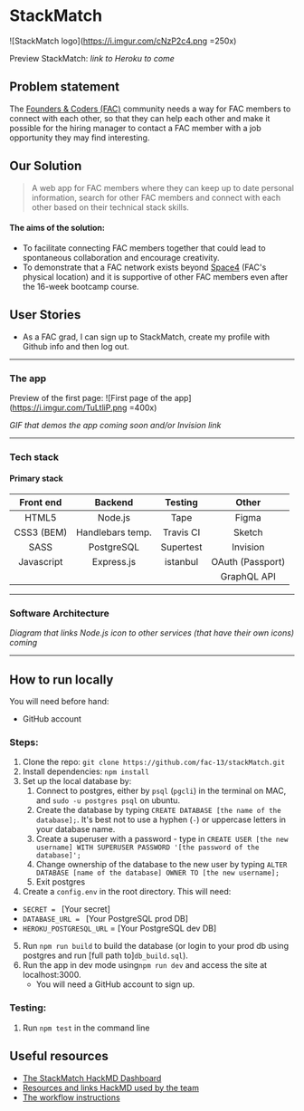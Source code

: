 # StackMatch

![StackMatch logo](https://i.imgur.com/cNzP2c4.png =250x)

Preview StackMatch: _link to Heroku to come_

## Problem statement
The [Founders & Coders (FAC)](https://foundersandcoders.com/) community needs a way for FAC members to connect with each other, so that they can help each other and make it possible for the hiring manager to contact a FAC member with a job opportunity they may find interesting.

## Our Solution
> A web app for FAC members where they can keep up to date personal information, search for other FAC members and connect with each other based on their technical stack skills.

#### The aims of the solution:
- To facilitate connecting FAC members together that could lead to spontaneous collaboration and encourage creativity.
- To demonstrate that a FAC network exists beyond [Space4](http://space4.tech/) (FAC's physical location) and it is supportive of other FAC members even after the 16-week bootcamp course.

## User Stories
- As a FAC grad, I can sign up to StackMatch, create my profile with Github info and then log out.
___

### The app

Preview of the first page:
    ![First page of the app](https://i.imgur.com/TuLtliP.png =400x)

_GIF that demos the app coming soon and/or Invision link_

___

### Tech stack
 
#### Primary stack

| Front end             | Backend              | Testing    | Other               |
|:---------------------:|:--------------------:|:----------:|:-------------------:|
| HTML5                 | Node.js              | Tape       | Figma               | 
| CSS3 (BEM)            | Handlebars temp.     | Travis CI  | Sketch              |
| SASS                  | PostgreSQL           | Supertest  | Invision            |
| Javascript            | Express.js           | istanbul   | OAuth (Passport)    |
|                       |                      |            | GraphQL API         |

___

### Software Architecture

_Diagram that links Node.js icon to other services (that have their own icons) coming_

___

## How to run locally
You will need before hand:
- GitHub account

### Steps:
1. Clone the repo: `git clone https://github.com/fac-13/stackMatch.git`
2. Install dependencies: `npm install`
3. Set up the local database by:
    1. Connect to postgres, either by `psql` (`pgcli`) in the terminal on MAC, and `sudo -u postgres psql` on ubuntu.
    2. Create the database by typing `CREATE DATABASE [the name of the database];`. It's best not to use a hyphen (`-`) or uppercase letters in your database name.
    3. Create a superuser with a password - type in `CREATE USER [the new username] WITH SUPERUSER PASSWORD '[the password of the database]';`
    4. Change ownership of the database to the new user by typing `ALTER DATABASE [name of the database] OWNER TO [the new username];`
    5. Exit postgres
3. Create a `config.env` in the root directory. This will need:
- `SECRET = ` [Your secret]  
- `DATABASE_URL = ` [Your PostgreSQL prod DB]
- `HEROKU_POSTGRESQL_URL` = [Your PostgreSQL dev DB]

5. Run `npm run build` to build the database (or login to your prod db using postgres and run [full path to]`db_build.sql`).
6. Run the app in dev mode using`npm run dev` and access the site at localhost:3000. 
    * You will need a GitHub account to sign up.

### Testing:
1. Run `npm test` in the command line

## Useful resources

* [The StackMatch HackMD Dashboard](https://hackmd.io/62vjBi0UTKqlgPnB5i1rvQ)
* [Resources and links HackMD used by the team](https://hackmd.io/3Fq2Koc7RoeW-20McqEOnQ)
* [The workflow instructions](https://hackmd.io/boHxsVrwS12W3iPdbwX05g)